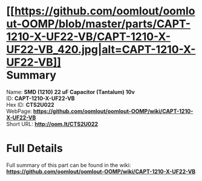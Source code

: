 
[[https://github.com/oomlout/oomlout-OOMP/blob/master/parts/CAPT-1210-X-UF22-VB/CAPT-1210-X-UF22-VB_420.jpg|alt=CAPT-1210-X-UF22-VB]]     
Summary
=================
  
Name: __SMD (1210) 22 uF Capacitor (Tantalum) 10v__    
ID: __CAPT-1210-X-UF22-VB__   
Hex ID: __CTS2U022__   
WebPage: __https://github.com/oomlout/oomlout-OOMP/wiki/CAPT-1210-X-UF22-VB__   
Short URL: __http://oom.lt/CTS2U022__   

Full Details
==========================
Full summary of this part can be found in the wiki:   
__https://github.com/oomlout/oomlout-OOMP/wiki/CAPT-1210-X-UF22-VB__    

